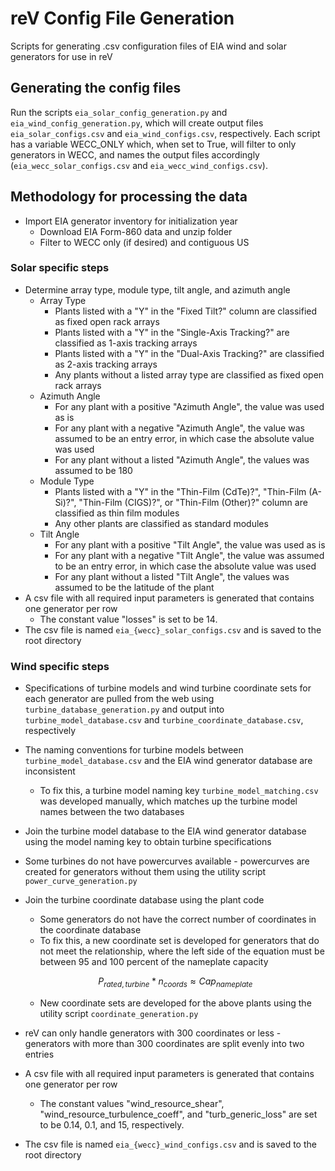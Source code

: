 # reV Config File Generation
Scripts for generating .csv configuration files of EIA wind and solar generators for use in reV 

## Generating the config files
Run the scripts `eia_solar_config_generation.py` and `eia_wind_config_generation.py`, which will 
create output files `eia_solar_configs.csv` and `eia_wind_configs.csv`, respectively. Each 
script has a variable WECC_ONLY which, when set to True, will filter to only generators in 
WECC, and names the output files accordingly (`eia_wecc_solar_configs.csv` and `eia_wecc_wind_configs.csv`).

## Methodology for processing the data
* Import EIA generator inventory for initialization year
   * Download EIA Form-860 data and unzip folder
   * Filter to WECC only (if desired) and contiguous US 

### Solar specific steps
* Determine array type, module type, tilt angle, and azimuth angle
   * Array Type
      * Plants listed with a "Y" in the "Fixed Tilt?" column are classified as fixed open rack arrays
      * Plants listed with a "Y" in the "Single-Axis Tracking?" are classified as 1-axis tracking arrays
      * Plants listed with a "Y" in the "Dual-Axis Tracking?" are classified as 2-axis tracking arrays
      * Any plants without a listed array type are classified as fixed open rack arrays
   * Azimuth Angle
      * For any plant with a positive "Azimuth Angle", the value was used as is 
      * For any plant with a negative "Azimuth Angle", the value was assumed to be an entry error, in which case the absolute value was used
      * For any plant without a listed "Azimuth Angle", the values was assumed to be 180
   * Module Type
      * Plants listed with a "Y" in the "Thin-Film (CdTe)?", "Thin-Film (A-Si)?", "Thin-Film (CIGS)?", or "Thin-Film (Other)?" column are classified as thin film modules
      * Any other plants are classified as standard modules
   * Tilt Angle
      * For any plant with a positive "Tilt Angle", the value was used as is
      * For any plant with a negative "Tilt Angle", the value was assumed to be an entry error, in which case the absolute value was used
      * For any plant without a listed "Tilt Angle", the values was assumed to be the latitude of the plant
* A csv file with all required input parameters is generated that contains one generator per row
   * The constant value "losses" is set to be 14.
* The csv file is named `eia_{wecc}_solar_configs.csv` and is saved to the root directory

### Wind specific steps
* Specifications of turbine models and wind turbine coordinate sets for each generator are pulled from the web using `turbine_database_generation.py` and output into `turbine_model_database.csv` and `turbine_coordinate_database.csv`, respectively
* The naming conventions for turbine models between `turbine_model_database.csv` and the EIA wind generator database are 
inconsistent
   * To fix this, a turbine model naming key `turbine_model_matching.csv` was developed manually, which matches up the 
   turbine model names between the two databases
* Join the turbine model database to the EIA wind generator database using the model naming key to obtain turbine specifications
* Some turbines do not have powercurves available - powercurves are created for generators without them using the utility script `power_curve_generation.py`
* Join the turbine coordinate database using the plant code
   * Some generators do not have the correct number of coordinates in the coordinate database
   * To fix this, a new coordinate set is developed for generators that do not meet the relationship, 
   where the left side of the equation must be between 95 and 100 percent of the nameplate capacity

   $$P_{rated,turbine} * n_{coords} \approx Cap_{nameplate}$$
   
   * New coordinate sets are developed for the above plants using the utility script `coordinate_generation.py`
* reV can only handle generators with 300 coordinates or less - generators with more than 300 coordinates are split evenly into two entries
* A csv file with all required input parameters is generated that contains one generator per row
   * The constant values "wind_resource_shear", "wind_resource_turbulence_coeff", and "turb_generic_loss" are set to be 0.14, 0.1, and 15, respectively.
* The csv file is named `eia_{wecc}_wind_configs.csv` and is saved to the root directory
